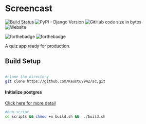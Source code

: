 # Screencast

[![Build Status](https://travis-ci.com/Kaustuv942/sc.svg?branch=withoutdockerdeploy)](https://travis-ci.com/Kaustuv942/sc) ![PyPI - Django Version](https://img.shields.io/pypi/djversions/djangorestframework) ![GitHub code size in bytes](https://img.shields.io/github/languages/code-size/Kaustuv942/sc) ![Website](https://img.shields.io/website?url=https%3A%2F%2Fscapi.trennds.com%2Fapi%2F)

![forthebadge](https://forthebadge.com/images/badges/made-with-python.svg) ![forthebadge](https://forthebadge.com/images/badges/built-with-love.svg)


A quiz app ready for production.

## Build Setup

```bash

#clone the directory
git clone https://github.com/Kaustuv942/sc.git

```
#### Initialize postgres

[Click here for more detail ](https://stackoverflow.com/questions/1471571/how-to-configure-postgresql-for-the-first-time)
```bash
#Run script
cd scripts && chmod +x build.sh &&  ./build.sh 
```
